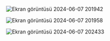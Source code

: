 ![Ekran görüntüsü 2024-06-07 201942](https://github.com/emirhantali/BeyazEsyaArizaTakip/assets/61935731/38981b01-197a-4997-a838-fea6040bc720)


![Ekran görüntüsü 2024-06-07 201958](https://github.com/emirhantali/BeyazEsyaArizaTakip/assets/61935731/c96ea135-6df2-4c96-9524-0d7ed59b2470)


![Ekran görüntüsü 2024-06-07 202433](https://github.com/emirhantali/BeyazEsyaArizaTakip/assets/61935731/45b6bbac-95c6-4863-842d-f512fbc03187)




